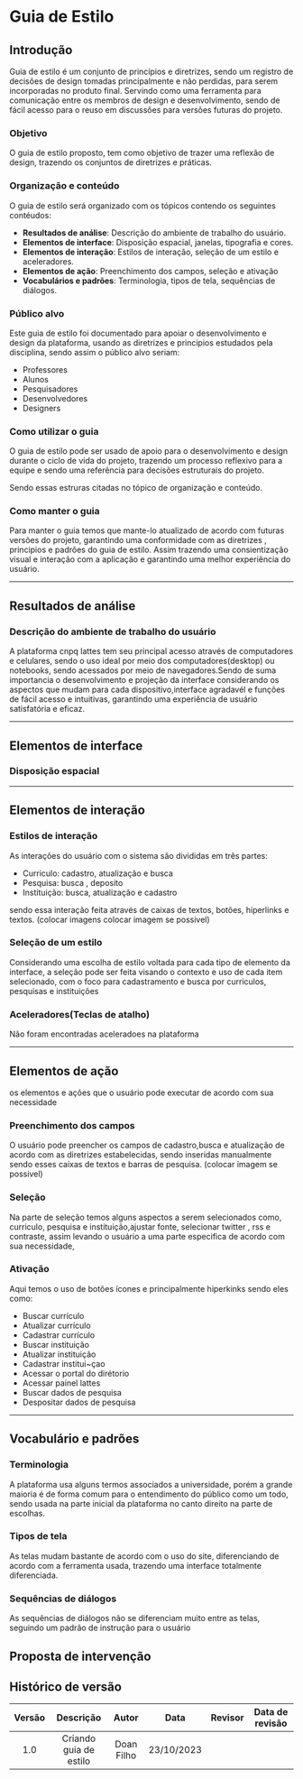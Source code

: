 # **Guia de Estilo**

## **Introdução**
Guia de estilo é um conjunto de princípios e diretrizes, sendo um registro de decisões de design tomadas principalmente e não perdidas, para serem incorporadas no produto final. Servindo como uma ferramenta para comunicação entre os membros de design e desenvolvimento, sendo de fácil acesso para o reuso em discussões para versões futuras do projeto. 

### **Objetivo**
O guia de estilo proposto, tem como objetivo de trazer uma reflexão de design, trazendo os conjuntos de diretrizes e práticas. 

### **Organização e conteúdo**
O guia de estilo será organizado com os tópicos contendo os seguintes contéudos:

- **Resultados de análise**: Descrição do ambiente de trabalho do usuário.
- **Elementos de interface**: Disposição espacial, janelas, tipografia e cores.
- **Elementos de interação**: Estilos de interação, seleção de um estilo e aceleradores.
- **Elementos de ação**: Preenchimento dos campos, seleção e ativação
- **Vocabulários e padrões**: Terminologia, tipos de tela, sequências de diálogos.

### **Público alvo**
Este guia de estilo foi documentado para apoiar o desenvolvimento e design da plataforma, usando as diretrizes e principios estudados pela disciplina, sendo assim o público alvo seriam:

- Professores
- Alunos
- Pesquisadores
- Desenvolvedores
- Designers

### **Como utilizar o guia**
O guia de estilo pode ser usado de apoio para o desenvolvimento e design durante o ciclo de vida do projeto, trazendo um processo reflexivo para a equipe e  sendo uma referência para decisões estruturais do projeto. 

Sendo essas estruras citadas no tópico de organização e conteúdo. 

### **Como manter o guia**
Para manter o guia temos que mante-lo atualizado de acordo com futuras versões do projeto, garantindo uma conformidade com as diretrizes , principios e padrões do guia de estilo. Assim trazendo uma consientização visual e interação com a aplicação e garantindo uma melhor experiência do usuário. 

---
## **Resultados de análise**

### **Descrição do ambiente de trabalho do usuário**
A plataforma cnpq lattes tem seu principal acesso através de computadores e celulares, sendo o uso ideal por meio dos computadores(desktop) ou notebooks, sendo acessados por meio de navegadores.Sendo de suma importancia o desenvolvimento e projeção da interface considerando os aspectos que mudam para cada dispositivo,interface agradavél e funções de fácil acesso e intuitivas, garantindo uma experiência de usuário satisfatória e eficaz. 

---

## **Elementos de interface**
### **Disposição espacial**
---
## **Elementos de interação**
### **Estilos de interação**
As interações do usuário com o sistema são divididas em três partes:
- Curriculo: cadastro, atualização e busca
- Pesquisa: busca , deposito
- Instituição: busca, atualização  e cadastro 

sendo essa interação feita através de caixas de textos, botões, hiperlinks e textos. 
(colocar imagens colocar imagem se possivel)

### **Seleção de um estilo**
Considerando uma escolha de estilo voltada para cada tipo de elemento da interface, a seleção pode ser feita visando o contexto e uso de cada item selecionado, com o foco para cadastramento e busca por curriculos, pesquisas e instituições

### **Aceleradores(Teclas de atalho)**
Não foram encontradas aceleradoes na plataforma

---
## **Elementos de ação**
os elementos e ações que o usuário pode executar de acordo com sua necessidade 
### **Preenchimento dos campos**
O usuário pode preencher os campos de cadastro,busca e atualização  de acordo com as diretrizes estabelecidas, sendo inseridas manualmente sendo esses caixas de textos e barras de pesquisa. 
(colocar imagem se possivel)
### **Seleção**
Na parte de seleção temos alguns aspectos a serem selecionados como, curriculo, pesquisa e instituição,ajustar fonte, selecionar twitter , rss e contraste, assim levando o usuário a uma parte especifica de acordo com sua necessidade,

### **Ativação**
Aqui temos o uso de botões ícones e principalmente hiperkinks sendo eles como: 
- Buscar currículo
- Atualizar currículo
- Cadastrar currículo
- Buscar instituição
- Atualizar instituição
- Cadastrar institui~çao 
- Acessar o portal do dirétorio
- Acessar painel lattes 
- Buscar dados de pesquisa
- Despositar dados de pesquisa 

---
## **Vocabulário e padrões**
### **Terminologia**
A plataforma usa alguns termos associados a universidade, porém a grande maioria é de forma comum para o entendimento do público como um todo, sendo usada na parte inicial da plataforma no canto direito na parte de escolhas. 
### **Tipos de tela**
As telas mudam bastante de acordo com o uso do site, diferenciando  de acordo com a ferramenta usada, trazendo uma interface totalmente diferenciada. 
### **Sequências de diálogos**
As sequências de diálogos não se diferenciam muito entre as telas, seguindo um padrão de instrução para o usuário

## **Proposta de intervenção**

## **Histórico de versão**

| Versão |          Descrição              |     Autor      |      Data      |   Revisor     |    Data de revisão    |  
|:------:|:-------------------------------:|:--------------:|:--------------:|:-------------:|:---------------------:|
| 1.0    | Criando guia de estilo | Doan Filho | 23/10/2023 |   |  |